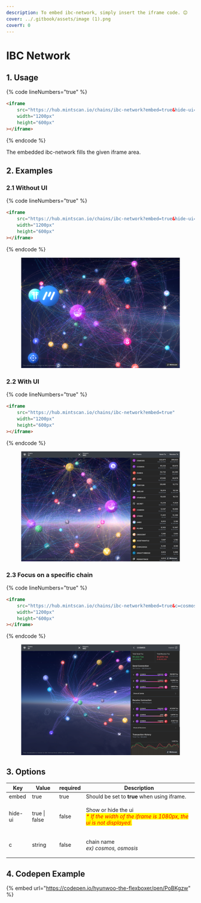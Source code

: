 ```yaml
---
description: To embed ibc-network, simply insert the iframe code. 😊
cover: ../.gitbook/assets/image (1).png
coverY: 0
---
```


# IBC Network

## 1. Usage&#x20;

{% code lineNumbers="true" %}
```html
<iframe
    src="https://hub.mintscan.io/chains/ibc-network?embed=true&hide-ui=true"
    width="1200px"
    height="600px"
></iframe>
```
{% endcode %}

The embedded ibc-network fills the given iframe area.



## 2. Examples

### 2.1 Without UI

{% code lineNumbers="true" %}
```html
<iframe
    src="https://hub.mintscan.io/chains/ibc-network?embed=true&hide-ui=true"
    width="1200px"
    height="600px"
></iframe>
```
{% endcode %}

<figure><img src="../.gitbook/assets/image (1).png" alt=""><figcaption></figcaption></figure>

### 2.2 With UI

{% code lineNumbers="true" %}
```html
<iframe
    src="https://hub.mintscan.io/chains/ibc-network?embed=true"
    width="1200px"
    height="600px"
></iframe>
```
{% endcode %}

<figure><img src="../.gitbook/assets/image (2).png" alt=""><figcaption></figcaption></figure>

### 2.3 Focus on a specific chain

{% code lineNumbers="true" %}
```html
<iframe
    src="https://hub.mintscan.io/chains/ibc-network?embed=true&c=cosmos"
    width="1200px"
    height="600px"
></iframe>
```
{% endcode %}

<figure><img src="../.gitbook/assets/image (3).png" alt=""><figcaption></figcaption></figure>



## 3. Options

| Key     | Value         | required | Description                                                                                                                              |
| ------- | ------------- | -------- | ---------------------------------------------------------------------------------------------------------------------------------------- |
| embed   | true          | true     | Should be set to **true** when using iframe.                                                                                             |
| hide-ui | true \| false | false    | <p>Show or hide the ui <br><em><mark style="color:red;">* If the width of the iframe is 1080px, the ui is not displayed.</mark></em></p> |
| c       | string        | false    | <p>chain name<br><em>ex) cosmos, osmosis</em></p>                                                                                        |



## 4. Codepen Example

{% embed url="https://codepen.io/hyunwoo-the-flexboxer/pen/PoBKgzw" %}



